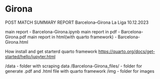 # Girona

POST MATCH SUMMARY REPORT Barcelona–Girona La Liga 10.12.2023

main report - Barcelona-Girona.ipynb
main report in pdf - Barcelona-Girona.pdf
main report in html(with quarto framework) - Barcelona-Girona.html

How install and get starterd quarto framework https://quarto.org/docs/get-started/hello/jupyter.html

/data - folder with scraping data
/Barcelona-Girona_files/ - folder for generate .pdf and .html file with quarto framework
/img - folder for images
